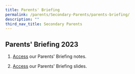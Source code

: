 ```yaml
---
title: Parents' Briefing
permalink: /parents/Secondary-Parents/parents-briefing/
description: ""
third_nav_title: Secondary Parents
---
```

## Parents' Briefing 2023


1. [Access](https://drive.google.com/drive/folders/198X5hWbdCqpBUIaiiGRgQyvQJLzhCLz-?usp=share_link) our Parents' Briefing notes.

2. [Access](https://drive.google.com/drive/folders/18Iunp8LyKytAf5KHmTIc4dhG_7kS53O8) our Parents' Briefing slides.